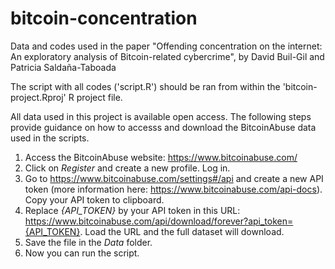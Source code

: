 # bitcoin-concentration
Data and codes used in the paper "Offending concentration on the internet: An exploratory analysis of Bitcoin-related cybercrime", by David Buil-Gil and Patricia Saldaña-Taboada

The script with all codes ('script.R') should be ran from within the 'bitcoin-project.Rproj' R project file.

All data used in this project is available open access. The following steps provide guidance on how to accesss and download the BitcoinAbuse data used in the scripts.

1. Access the BitcoinAbuse website: https://www.bitcoinabuse.com/
2. Click on *Register* and create a new profile. Log in.
3. Go to https://www.bitcoinabuse.com/settings#/api and create a new API token (more information here: https://www.bitcoinabuse.com/api-docs). Copy your API token to clipboard.
4. Replace *{API_TOKEN}* by your API token in this URL: https://www.bitcoinabuse.com/api/download/forever?api_token={API_TOKEN}. Load the URL and the full dataset will download.
5. Save the file in the *Data* folder.
6. Now you can run the script.
